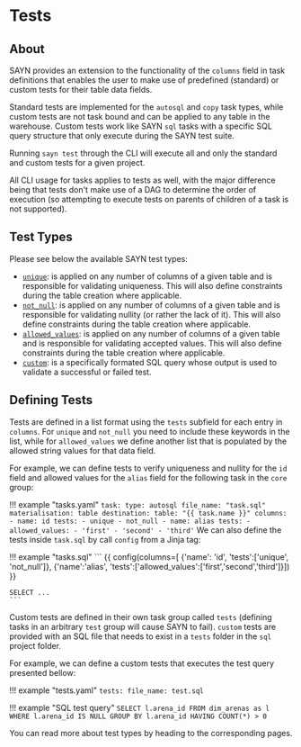 # Tests

## About

SAYN provides an extension to the functionality of the `columns` field in task definitions that enables the user to make use of predefined (standard) or custom tests for their table data fields.

Standard tests are implemented for the `autosql` and `copy` task types, while custom tests are not task bound and can be applied to any table in the warehouse. Custom tests work like SAYN `sql` tasks with a specific SQL query structure that only execute during the SAYN test suite.

Running `sayn test` through the CLI will execute all and only the standard and custom tests for a given project.

All CLI usage for tasks applies to tests as well, with the major difference being that tests don't make use of a DAG to determine the order of execution (so attempting to execute tests on parents of children of a task is not supported).


## Test Types

Please see below the available SAYN test types:

- [`unique`](standard.md): is applied on any number of columns of a given table and is responsible for validating uniqueness. This will also define constraints during the table creation where applicable.
- [`not_null`](standard.md): is applied on any number of columns of a given table and is responsible for validating nullity (or rather the lack of it). This will also define constraints during the table creation where applicable.
- [`allowed_values`](standard.md): is applied on any number of columns of a given table and is responsible for validating accepted values. This will also define constraints during the table creation where applicable.
- [`custom`](custom.md): is a specifically formated SQL query whose output is used to validate a successful or failed test.


## Defining Tests

Tests are defined in a list format using the `tests` subfield for each entry in `columns`. For `unique` and `not_null` you need to include these keywords in the list, while for `allowed_values` we define another list that is populated by the allowed string values for that data field.

For example, we can define tests to verify uniqueness and nullity for the `id` field and allowed values for the `alias` field for the following task in the `core` group:

!!! example "tasks.yaml"
    ```
      task:
        type: autosql
        file_name: "task.sql"
        materialisation: table
        destination:
          table: "{{ task.name }}"
        columns:
          - name: id
            tests:
              - unique
              - not_null
          - name: alias
            tests:
              - allowed_values:
                - 'first'
                - 'second'
                - 'third'
    ```
We can also define the tests inside `task.sql` by call `config` from a Jinja tag:

!!! example "tasks.sql"
    ```
    {{ config(columns=[ {'name': 'id', 'tests':['unique', 'not_null']},
                        {'name':'alias', 'tests':['allowed_values':['first','second','third']}]) }}

    SELECT ...
    ```


Custom tests are defined in their own task group called `tests` (defining tasks in an arbitrary `test` group will cause SAYN to fail). `custom` tests are provided with an SQL file that needs to exist in a `tests` folder in the `sql` project folder.

For example, we can define a custom tests that executes the test query presented bellow:

!!! example "tests.yaml"
    ```
    tests:
      file_name: test.sql
    ```

!!! example "SQL test query"
    ```
    SELECT l.arena_id
    FROM dim_arenas as l
    WHERE l.arena_id IS NULL
    GROUP BY l.arena_id
    HAVING COUNT(*) > 0
    ```


You can read more about test types by heading to the corresponding pages.
